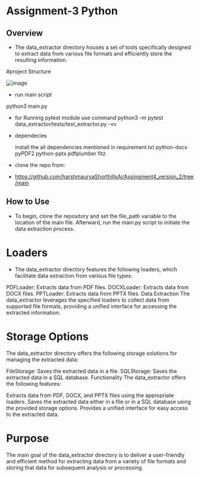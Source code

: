 # Assignment-3 Python
   ## Overview
- The data_extractor directory houses a set of tools specifically designed to extract data from various file formats and efficiently store the resulting information.

#project Structure

 ![image](https://github.com/user-attachments/assets/3b554239-fc57-4281-a742-f08ea5232806)

- run main script

python3 main.py

- for Running pytest module use command 
  python3 -m pytest data_extractor/tests/test_extractor.py -vv

 - dependecies 

    install the all dependencies mentioned in requirement.txt
               python-docx
               pyPDF2
               python-pptx
               pdfplumber
               fitz
    
- clone the repo from:
- 
  https://github.com/harshmauryaShorthillsAi/Assingment4_version_2/tree/main


## How to Use
- To begin, clone the repository and set the file_path variable to the location of the main file. Afterward, run the main.py script to initiate the data extraction process.

# Loaders
- The data_extractor directory features the following loaders, which facilitate data extraction from various file types:

PDFLoader: Extracts data from PDF files.
DOCXLoader: Extracts data from DOCX files.
PPTLoader: Extracts data from PPTX files.
Data Extraction
The data_extractor leverages the specified loaders to collect data from supported file formats, providing a unified interface for accessing the extracted information.

# Storage Options
The data_extractor directory offers the following storage solutions for managing the extracted data:

FileStorage: Saves the extracted data in a file.
SQLStorage: Saves the extracted data in a SQL database.
Functionality
The data_extractor offers the following features:

Extracts data from PDF, DOCX, and PPTX files using the appropriate loaders.
Saves the extracted data either in a file or in a SQL database using the provided storage options.
Provides a unified interface for easy access to the extracted data.
# Purpose
The main goal of the data_extractor directory is to deliver a user-friendly and efficient method for extracting data from a variety of file formats and storing that data for subsequent analysis or processing.
